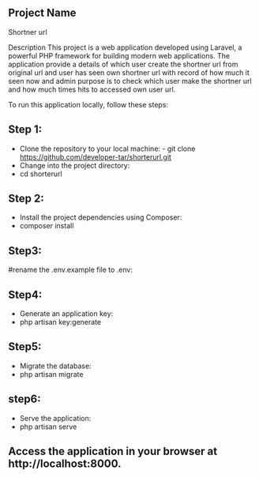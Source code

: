 ## Project Name
Shortner url

Description
This project is a web application developed using Laravel, a powerful PHP framework for building modern web applications. The application provide a details of which user create the shortner url from original url and user has seen own shortner url with record of how much it seen now and admin purpose is to check which user make the shortner url and how much times hits to accessed own user url.



To run this application locally, follow these steps:                                                                                                                       
## Step 1:
- Clone the repository to your local machine:                                                                                                                     - git clone https://github.com/developer-tar/shorterurl.git
- Change into the project directory:
- cd shorterurl

## Step 2:
- Install the project dependencies using Composer: 
- composer install
## Step3:
#rename the  .env.example file  to .env:
## Step4:
- Generate an application key:
- php artisan key:generate
## Step5:
- Migrate the database:
- php artisan migrate
## step6:
- Serve the application:
- php artisan serve
## Access the application in your browser at http://localhost:8000.

